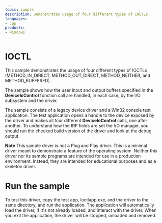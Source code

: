 ```yaml
---
topic: sample
description: Demonstrates usage of four different types of IOCTLs.
languages:
- cpp
products:
- windows
---
```


<!---
    name: IOCTL
    platform: WDM
    language: cpp
    category: General
    description: Demonstrates usage of four different types of IOCTLs
    samplefwlink: http://go.microsoft.com/fwlink/p/?LinkId=617715
--->

# IOCTL

This sample demonstrates the usage of four different types of IOCTLs (METHOD\_IN\_DIRECT, METHOD\_OUT\_DIRECT, METHOD\_NEITHER, and METHOD\_BUFFERED).

The sample shows how the user input and output buffers specified in the **DeviceIoControl** function call are handled, in each case, by the I/O subsystem and the driver.

The sample consists of a legacy device driver and a Win32 console test application. The test application opens a handle to the device exposed by the driver and makes all four different **DeviceIoControl** calls, one after another. To understand how the IRP fields are set the I/O manager, you should run the checked build version of the driver and look at the debug output.

**Note** This sample driver is not a Plug and Play driver. This is a minimal driver meant to demonstrate a feature of the operating system. Neither this driver nor its sample programs are intended for use in a production environment. Instead, they are intended for educational purposes and as a skeleton driver.

# Run the sample

To test this driver, copy the test app, Ioctlapp.exe, and the driver to the same directory, and run the application. The application will automatically load the driver, if it's not already loaded, and interact with the driver. When you exit the application, the driver will be stopped, unloaded and removed.
